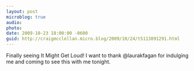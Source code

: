 ```yaml
---
layout: post
microblog: true
audio: 
photo: 
date: 2009-10-23 18:00:00 -0600
guid: http://craigmcclellan.micro.blog/2009/10/24/t5113891291.html
---
```

Finally seeing It Might Get Loud! I want to thank @laurakfagan for indulging me and coming to see this with me tonight.
